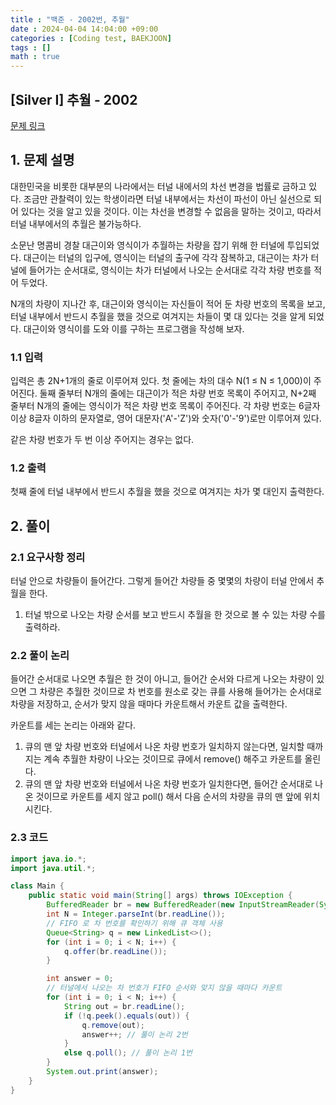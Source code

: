 ```yaml
---
title : "백준 - 2002번, 추월"
date : 2024-04-04 14:04:00 +09:00
categories : [Coding test, BAEKJOON]
tags : []
math : true
---
```


## [Silver I] 추월 - 2002

[문제 링크](https://www.acmicpc.net/problem/2002)

## 1. 문제 설명

대한민국을 비롯한 대부분의 나라에서는 터널 내에서의 차선 변경을 법률로 금하고 있다. 조금만 관찰력이 있는 학생이라면 터널 내부에서는 차선이 파선이 아닌 실선으로 되어 있다는 것을 알고 있을 것이다. 이는 차선을 변경할 수 없음을 말하는 것이고, 따라서 터널 내부에서의 추월은 불가능하다.

소문난 명콤비 경찰 대근이와 영식이가 추월하는 차량을 잡기 위해 한 터널에 투입되었다. 대근이는 터널의 입구에, 영식이는 터널의 출구에 각각 잠복하고, 대근이는 차가 터널에 들어가는 순서대로, 영식이는 차가 터널에서 나오는 순서대로 각각 차량 번호를 적어 두었다.

N개의 차량이 지나간 후, 대근이와 영식이는 자신들이 적어 둔 차량 번호의 목록을 보고, 터널 내부에서 반드시 추월을 했을 것으로 여겨지는 차들이 몇 대 있다는 것을 알게 되었다. 대근이와 영식이를 도와 이를 구하는 프로그램을 작성해 보자.

### 1.1 입력

입력은 총 2N+1개의 줄로 이루어져 있다. 첫 줄에는 차의 대수 N(1 ≤ N ≤ 1,000)이 주어진다. 둘째 줄부터 N개의 줄에는 대근이가 적은 차량 번호 목록이 주어지고, N+2째 줄부터 N개의 줄에는 영식이가 적은 차량 번호 목록이 주어진다. 각 차량 번호는 6글자 이상 8글자 이하의 문자열로, 영어 대문자('A'-'Z')와 숫자('0'-'9')로만 이루어져 있다.

같은 차량 번호가 두 번 이상 주어지는 경우는 없다.

### 1.2 출력

첫째 줄에 터널 내부에서 반드시 추월을 했을 것으로 여겨지는 차가 몇 대인지 출력한다.

## 2. 풀이

### 2.1 요구사항 정리

터널 안으로 차량들이 들어간다. 그렇게 들어간 차량들 중 몇몇의 차량이 터널 안에서 추월을 한다.
1. 터널 밖으로 나오는 차량 순서를 보고 반드시 추월을 한 것으로 볼 수 있는 차량 수를 출력하라.

### 2.2 풀이 논리

들어간 순서대로 나오면 추월은 한 것이 아니고, 들어간 순서와 다르게 나오는 차량이 있으면 그 차량은 추월한 것이므로
차 번호를 원소로 갖는 큐를 사용해 들어가는 순서대로 차량을 저장하고, 순서가 맞지 않을 때마다 카운트해서 카운트 값을 출력한다.

카운트를 세는 논리는 아래와 같다.
1. 큐의 맨 앞 차량 번호와 터널에서 나온 차량 번호가 일치하지 않는다면,
     일치할 때까지는 계속 추월한 차량이 나오는 것이므로 큐에서 remove() 해주고 카운트를 올린다.
2. 큐의 맨 앞 차량 번호와 터널에서 나온 차량 번호가 일치한다면,
  들어간 순서대로 나온 것이므로 카운트를 세지 않고 poll() 해서 다음 순서의 차량을 큐의 맨 앞에 위치시킨다.

### 2.3 코드

```java
import java.io.*;
import java.util.*;

class Main {
    public static void main(String[] args) throws IOException {
        BufferedReader br = new BufferedReader(new InputStreamReader(System.in));
        int N = Integer.parseInt(br.readLine());
        // FIFO 로 차 번호를 확인하기 위해 큐 객체 사용
        Queue<String> q = new LinkedList<>();
        for (int i = 0; i < N; i++) {
            q.offer(br.readLine());
        }

        int answer = 0;
        // 터널에서 나오는 차 번호가 FIFO 순서와 맞지 않을 때마다 카운트
        for (int i = 0; i < N; i++) {
            String out = br.readLine();
            if (!q.peek().equals(out)) {
                q.remove(out);
                answer++; // 풀이 논리 2번
            }
            else q.poll(); // 풀이 논리 1번
        }
        System.out.print(answer);
    }
}
```
